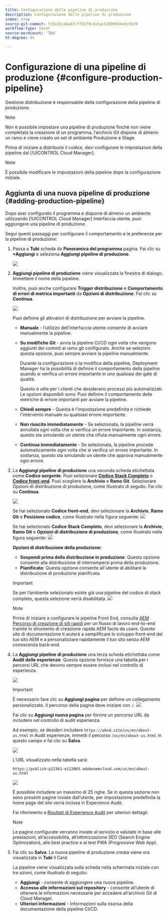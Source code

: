 ```yaml
---
title: Configurazione delle pipeline di produzione
description: Configurazione delle pipeline di produzione
index: true
source-git-commit: f25e26c84a87cf793f9c8a5ac53009034e6cd2e9
workflow-type: tm+mt
source-wordcount: '764'
ht-degree: 0%

---
```



# Configurazione di una pipeline di produzione {#configure-production-pipeline}

Gestione distribuzione è responsabile della configurazione della pipeline di produzione.

>[!NOTE]
>Non è possibile impostare una pipeline di produzione finché non viene completata la creazione di un programma, l’archivio Git dispone di almeno un ramo e viene creato un set di ambiente Produzione e Stage.

Prima di iniziare a distribuire il codice, devi configurare le impostazioni della pipeline dal [!UICONTROL Cloud Manager].

>[!NOTE]
>È possibile modificare le impostazioni della pipeline dopo la configurazione iniziale.

## Aggiunta di una nuova pipeline di produzione {#adding-production-pipeline}

Dopo aver configurato il programma e disporre di almeno un ambiente utilizzando [!UICONTROL Cloud Manager] Interfaccia utente, puoi aggiungere una pipeline di produzione.

Segui questi passaggi per configurare il comportamento e le preferenze per la pipeline di produzione:

1. Passa a **Tubi** scheda da **Panoramica del programma** pagina.
Fai clic su **+Aggiungi** e seleziona **Aggiungi pipeline di produzione**.

   ![](/help/implementing/cloud-manager/assets/configure-pipeline/add-prod-1.png)

1. **Aggiungi pipeline di produzione** viene visualizzata la finestra di dialogo. Immettere il nome della pipeline.

   Inoltre, puoi anche configurare **Trigger distribuzione** e **Comportamento di errori di metrica importanti** da **Opzioni di distribuzione**. Fai clic su **Continua**.

   ![](/help/implementing/cloud-manager/assets/configure-pipeline/prod-pipeline-add2.png)


   Puoi definire gli attivatori di distribuzione per avviare la pipeline.

   * **Manuale** - l’utilizzo dell’interfaccia utente consente di avviare manualmente la pipeline.
   * **Su modifiche Git** - avvia la pipeline CI/CD ogni volta che vengono aggiunti dei commit al ramo git configurato. Anche se selezioni questa opzione, puoi sempre avviare la pipeline manualmente.

      Durante la configurazione o la modifica della pipeline, Deployment Manager ha la possibilità di definire il comportamento della pipeline quando si verifica un errore importante in uno qualsiasi dei gate di qualità.

      Questo è utile per i clienti che desiderano processi più automatizzati. Le opzioni disponibili sono:
   Puoi definire il comportamento delle metriche di errore importanti per avviare la pipeline.

   * **Chiedi sempre** - Questa è l&#39;impostazione predefinita e richiede l&#39;intervento manuale su qualsiasi errore importante.
   * **Non riuscito immediatamente** - Se selezionata, la pipeline verrà annullata ogni volta che si verifica un errore importante. In sostanza, questo sta simulando un utente che rifiuta manualmente ogni errore.
   * **Continua immediatamente** - Se selezionata, la pipeline procede automaticamente ogni volta che si verifica un errore importante. In sostanza, questo sta simulando un utente che approva manualmente ogni errore.


1. La **Aggiungi pipeline di produzione** una seconda scheda etichettata come **Codice sorgente**. Puoi selezionare **[Codice Stack Completo](/help/implementing/cloud-manager/configuring-pipelines/introduction-ci-cd-pipelines.md#full-stack-pipeline)** o **[Codice front-end](/help/implementing/cloud-manager/configuring-pipelines/introduction-ci-cd-pipelines.md#front-end)**. Puoi scegliere la **Archivio** e **Ramo Git**. Selezionare Opzioni di distribuzione di produzione, come illustrato di seguito. Fai clic su **Continua**.

   ![](/help/implementing/cloud-manager/assets/configure-pipeline/prodpipeline-fullstack1.png)

   Se hai selezionato **Codice front-end**, devi selezionare la **Archivio**, **Ramo Git** e **Posizione codice**, come illustrato nella figura seguente:
   ![](/help/implementing/cloud-manager/assets/configure-pipeline/prodpipeline-fullstack1.png)

   Se hai selezionato **Codice Stack Completo**, devi selezionare la **Archivio**, **Ramo Git** e **Opzioni di distribuzione di produzione**, come illustrato nella figura seguente:
   ![](/help/implementing/cloud-manager/assets/configure-pipeline/prodpipeline-fullstack2.png)

   **Opzioni di distribuzione della produzione:**

   * **Sospendi prima della distribuzione in produzione**: Questa opzione consente alla distribuzione di interrompersi prima della produzione.
   * **Pianificato**: Questa opzione consente all&#39;utente di abilitare la distribuzione di produzione pianificata.

   >[!IMPORTANT]
   >Se per l’ambiente selezionato esiste già una pipeline del codice di stack completo, questa selezione verrà disabilitata.
   >![](/help/implementing/cloud-manager/assets/configure-pipeline/full-stack-disabled.png)

   >[!NOTE]
   >Prima di iniziare a configurare le pipeline Front End, consulta [AEM Percorso di creazione di siti rapidi](https://experienceleague.adobe.com/docs/experience-manager-cloud-service/sites-journey/quick-site/overview.html) per un flusso di lavoro end-to-end tramite lo strumento di creazione rapida AEM facile da usare. Questo sito di documentazione ti aiuterà a semplificare lo sviluppo front-end del tuo sito AEM e a personalizzare rapidamente il tuo sito senza AEM conoscenza back-end.





1. La **Aggiungi pipeline di produzione** una terza scheda etichettata come **Audit delle esperienze**. Questa opzione fornisce una tabella per i percorsi URL che devono sempre essere inclusi nel controllo di esperienza.

   ![](/help/implementing/cloud-manager/assets/configure-pipeline/add-prod-audit.png)

   >[!IMPORTANT]
   >È necessario fare clic su **Aggiungi pagina** per definire un collegamento personalizzato. Il percorso della pagina deve iniziare con `/`.
   >![](/help/implementing/cloud-manager/assets/configure-pipeline/add-prod-audit2.png)


   Fai clic su **Aggiungi nuova pagina** per fornire un percorso URL da includere nel controllo di audit esperienza.

   Ad esempio, se desideri includere `https://wknd.site/us/en/about-us.html` in Audit esperienze, immetti il percorso `/us/en/about-us.html` in questo campo e fai clic su **Salva**.

   ![](/help/implementing/cloud-manager/assets/configure-pipeline/add-prod-audit3.png)

   L’URL visualizzato nella tabella sarà:

   `https://publish-p12361-e112003.adobeaemcloud.com/us/en/about-us.html`

   ![](/help/implementing/cloud-manager/assets/configure-pipeline/add-prod-audit4.png)

   È possibile includere un massimo di 25 righe. Se in questa sezione non sono presenti pagine inviate dall’utente, per impostazione predefinita la home page del sito verrà inclusa in Experience Audit.

   Fai riferimento a [Risultati di Experience Audit](/help/implementing/cloud-manager/experience-audit-testing.md) per ulteriori dettagli.

   >[!NOTE]
   > Le pagine configurate verranno inviate al servizio e valutate in base alle prestazioni, all’accessibilità, all’ottimizzazione SEO (Search Engine Optimization), alle best practice e ai test PWA (Progressive Web App).

1. Fai clic su **Salva**. La nuova pipeline di produzione creata viene ora visualizzata in **Tubi** il Card.

   La pipeline viene visualizzata sulla scheda nella schermata iniziale con tre azioni, come illustrato di seguito:

   * **Aggiungi** - consente di aggiungere una nuova pipeline.
   * **Accesso alle informazioni sul repository** - consente all’utente di ottenere le informazioni necessarie per accedere all’archivio Git di Cloud Manager.
   * **Ulteriori informazioni** - Informazioni sulla risorsa della documentazione della pipeline CI/CD.


